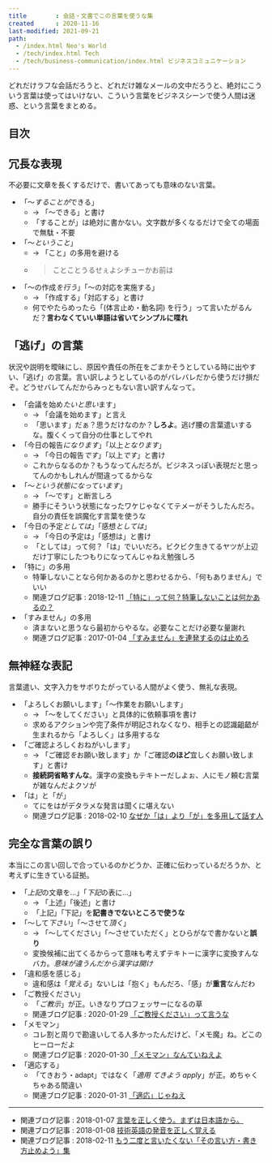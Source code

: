 ```yaml
---
title        : 会話・文書でこの言葉を使うな集
created      : 2020-11-16
last-modified: 2021-09-21
path:
  - /index.html Neo's World
  - /tech/index.html Tech
  - /tech/business-communication/index.html ビジネスコミュニケーション
---
```


どれだけラフな会話だろうと、どれだけ雑なメールの文中だろうと、絶対にこういう言葉は使ってはいけない、こういう言葉をビジネスシーンで使う人間は迷惑、という言葉をまとめる。


## 目次


## 冗長な表現

不必要に文章を長くするだけで、書いてあっても意味のない言葉。

- 「〜*することが*できる」
  - → 「〜できる」と書け
  - 「することが」は絶対に書かない。文字数が多くなるだけで全ての場面で無駄・不要
- 「〜*ということ*」
  - → 「こと」の多用を避ける
  - > ことことうるせぇよシチューかお前は
- 「〜の作成*を行う*」「～の対応を実施する」
  - → 「作成する」「対応する」と書け
  - 何でやたらめったら「(体言止め・動名詞) を行う」って言いたがるんだ？**言わなくていい単語は省いてシンプルに喋れ**


## 「逃げ」の言葉

状況や説明を曖昧にし、原因や責任の所在をごまかそうとしている時に出やすい、「逃げ」の言葉。言い訳しようとしているのがバレバレだから使うだけ損だぞ。どうせバレてんだからみっともない言い訳すんなって。

- 「会議を始め*たいと思い*ます」
  - → 「会議を始めます」と言え
  - 「思います」だぁ？思うだけなのか？**しろよ**。逃げ腰の言葉遣いするな。腹くくって自分の仕事としてやれ
- 「今日の報告*になります*」「以上*となります*」
  - → 「今日の報告*です*」「以上*です*」と書け
  - これからなるのか？もうなってんだろが。ビジネスっぽい表現だと思ってんのかもしれんが間違ってるからな
- 「〜*という状態になっています*」
  - → 「～です」と断言しろ
  - 勝手にそういう状態になったワケじゃなくてテメーがそうしたんだろ。自分の責任を誤魔化す言葉を使うな
- 「今日の予定*としては*」「感想*としては*」
  - → 「今日の予定は」「感想は」と書け
  - 「としては」って何？「は」でいいだろ。ビクビク生きてるヤツが上辺だけ丁寧にしたつもりになってんじゃねえ勉強しろ
- 「特に」の多用
  - 特筆しないことなら何かあるのかと思わせるから、「何もありません」でいい
  - 関連ブログ記事 : 2018-12-11 [「特に」って何？特筆しないことは何かあるの？](/blog/2018/12/11-01.html)
- 「すみません」の多用
  - 済まないと思うなら最初からやるな。必要なことだけ必要な量謝れ
  - 関連ブログ記事 : 2017-01-04 [「すみません」を連発するのは止めろ](/blog/2017/01/04-01.html)


## 無神経な表記

言葉遣い、文字入力をサボりたがっている人間がよく使う、無礼な表現。

- 「よろしくお願いします」「〜作業をお願いします」
  - → 「〜をしてください」と具体的に依頼事項を書け
  - 求めるアクションや完了条件が明記されなくなり、相手との認識齟齬が生まれるから「よろしく」は多用するな
- 「ご確認よろしくおねがいします」
  - → 「ご確認*を*お願い致します」か「ご確認**のほど**宜しくお願い致します」と書け
  - **接続詞省略すんな**。漢字の変換もテキトーだしよぉ、人にモノ頼む言葉が雑なんだよクソが
- 「は」と「が」
  - てにをはがデタラメな発言は聞くに堪えない
  - 関連ブログ記事 : 2018-02-10 [なぜか「は」より「が」を多用して話す人](/blog/2018/02/10-01.html)


## 完全な言葉の誤り

本当にこの言い回しで合っているのかどうか、正確に伝わっているだろうか、と考えずに生きている証拠。

- 「*上記*の文章を…」「*下記*の表に…」
  - → 「上述」「後述」と書け
  - 「上記」「下記」を**記書きでないところで使うな**
- 「〜して*下さい*」「〜させて*頂く*」
  - → 「～してください」「～させていただく」とひらがなで書かないと**誤り**
  - 変換候補に出てくるからって意味も考えずテキトーに漢字に変換すんなバカ。*意味が違うんだから漢字は開け*
- 「違和感を感じる」
  - 違和感は「*覚える*」ないしは「抱く」もんだろ、「感」が**重言**なんだわ
- 「ご教授ください」
  - 「*ご教示*」が正。いきなりプロフェッサーになるの草
  - 関連ブログ記事 : 2020-01-29 [「ご教授ください」って言うな](/blog/2020/01/29-01.html)
- 「メモマン」
  - コレ割と周りで勘違いしてる人多かったんだけど、「メモ魔」ね。どこのヒーローだよ
  - 関連ブログ記事 : 2020-01-30 [「メモマン」なんていねえよ](/blog/2020/01/30-01.html)
- 「適応する」
  - 「てきおう・adapt」ではなく「*適用 てきよう apply*」が正。めちゃくちゃある間違い
  - 関連ブログ記事 : 2020-01-31 [「適応」じゃねえ](/blog/2020/01/31-01.html)


-----


- 関連ブログ記事 : 2018-01-07 [言葉を正しく使う。まずは日本語から。](/blog/2018/01/07-01.html)
- 関連ブログ記事 : 2018-01-08 [技術英語の発音を正しく覚える](/blog/2018/01/08-01.html)
- 関連ブログ記事 : 2018-02-11 [もう二度と言いたくない「その言い方・書き方止めよう」集](/blog/2018/02/11-01.html)

